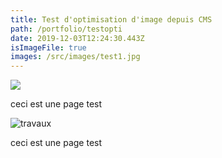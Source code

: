 ```yaml
---
title: Test d'optimisation d'image depuis CMS
path: /portfolio/testopti
date: 2019-12-03T12:24:30.443Z
isImageFile: true
images: /src/images/test1.jpg
---
```

![](/../../images/travaux.jpg)

ceci est une page test

![travaux](/img/travaux.jpg "travaux")

ceci est une page test
